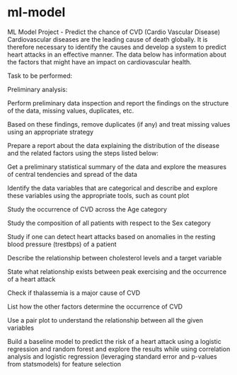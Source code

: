 # ml-model
ML Model Project - Predict the chance of CVD (Cardio Vascular Disease)
Cardiovascular diseases are the leading cause of death globally. It is therefore necessary to identify the causes and develop a system to predict heart attacks in an effective manner. The data below has information about the factors that might have an impact on cardiovascular health. 

Task to be performed:

Preliminary analysis:

Perform preliminary data inspection and report the findings on the structure of the data, missing values, duplicates, etc.

Based on these findings, remove duplicates (if any) and treat missing values using an appropriate strategy

Prepare a report about the data explaining the distribution of the disease and the related factors using the steps listed below:

Get a preliminary statistical summary of the data and explore the measures of central tendencies and spread of the data

Identify the data variables that are categorical and describe and explore these variables using the appropriate tools, such as count plot 

Study the occurrence of CVD across the Age category

Study the composition of all patients with respect to the Sex category

Study if one can detect heart attacks based on anomalies in the resting blood pressure (trestbps) of a patient

Describe the relationship between cholesterol levels and a target variable

State what relationship exists between peak exercising and the occurrence of a heart attack

Check if thalassemia is a major cause of CVD

List how the other factors determine the occurrence of CVD

Use a pair plot to understand the relationship between all the given variables


Build a baseline model to predict the risk of a heart attack using a logistic regression and random forest and explore the results while using correlation analysis and logistic regression (leveraging standard error and p-values from statsmodels) for feature selection
